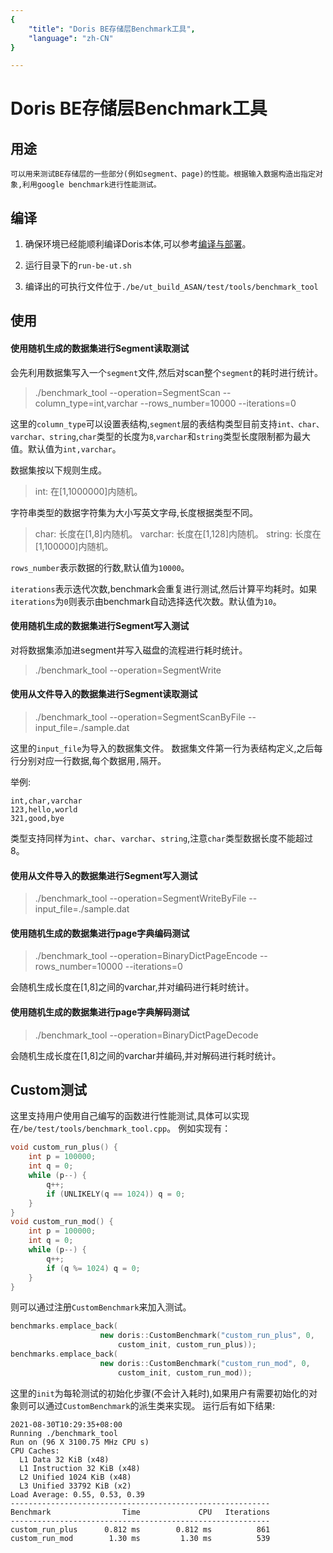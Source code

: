 ```yaml
---
{
    "title": "Doris BE存储层Benchmark工具",
    "language": "zh-CN"
}

---
```


<!-- 
Licensed to the Apache Software Foundation (ASF) under one
or more contributor license agreements.  See the NOTICE file
distributed with this work for additional information
regarding copyright ownership.  The ASF licenses this file
to you under the Apache License, Version 2.0 (the
"License"); you may not use this file except in compliance
with the License.  You may obtain a copy of the License at

  http://www.apache.org/licenses/LICENSE-2.0

Unless required by applicable law or agreed to in writing,
software distributed under the License is distributed on an
"AS IS" BASIS, WITHOUT WARRANTIES OR CONDITIONS OF ANY
KIND, either express or implied.  See the License for the
specific language governing permissions and limitations
under the License.
-->

# Doris BE存储层Benchmark工具

## 用途

    可以用来测试BE存储层的一些部分(例如segment、page)的性能。根据输入数据构造出指定对象,利用google benchmark进行性能测试。

## 编译

1. 确保环境已经能顺利编译Doris本体,可以参考[编译与部署](../../../docs/install/source-install/compilation)。

2. 运行目录下的`run-be-ut.sh`

3. 编译出的可执行文件位于`./be/ut_build_ASAN/test/tools/benchmark_tool`

## 使用

#### 使用随机生成的数据集进行Segment读取测试

会先利用数据集写入一个`segment`文件,然后对scan整个`segment`的耗时进行统计。

> ./benchmark_tool --operation=SegmentScan --column_type=int,varchar --rows_number=10000 --iterations=0

这里的`column_type`可以设置表结构,`segment`层的表结构类型目前支持`int、char、varchar、string`,`char`类型的长度为`8`,`varchar`和`string`类型长度限制都为最大值。默认值为`int,varchar`。

数据集按以下规则生成。
>int: 在[1,1000000]内随机。

字符串类型的数据字符集为大小写英文字母,长度根据类型不同。
> char: 长度在[1,8]内随机。
> varchar: 长度在[1,128]内随机。 
> string: 长度在[1,100000]内随机。

`rows_number`表示数据的行数,默认值为`10000`。

`iterations`表示迭代次数,benchmark会重复进行测试,然后计算平均耗时。如果`iterations`为`0`则表示由benchmark自动选择迭代次数。默认值为`10`。

#### 使用随机生成的数据集进行Segment写入测试

对将数据集添加进segment并写入磁盘的流程进行耗时统计。

> ./benchmark_tool --operation=SegmentWrite

#### 使用从文件导入的数据集进行Segment读取测试

> ./benchmark_tool --operation=SegmentScanByFile --input_file=./sample.dat

这里的`input_file`为导入的数据集文件。
数据集文件第一行为表结构定义,之后每行分别对应一行数据,每个数据用`,`隔开。

举例: 
```
int,char,varchar
123,hello,world
321,good,bye
```

类型支持同样为`int`、`char`、`varchar`、`string`,注意`char`类型数据长度不能超过8。

#### 使用从文件导入的数据集进行Segment写入测试

> ./benchmark_tool --operation=SegmentWriteByFile --input_file=./sample.dat

#### 使用随机生成的数据集进行page字典编码测试

> ./benchmark_tool --operation=BinaryDictPageEncode --rows_number=10000 --iterations=0

会随机生成长度在[1,8]之间的varchar,并对编码进行耗时统计。

#### 使用随机生成的数据集进行page字典解码测试

> ./benchmark_tool --operation=BinaryDictPageDecode

会随机生成长度在[1,8]之间的varchar并编码,并对解码进行耗时统计。

## Custom测试

这里支持用户使用自己编写的函数进行性能测试,具体可以实现在`/be/test/tools/benchmark_tool.cpp`。
例如实现有：
```cpp
void custom_run_plus() {
    int p = 100000;
    int q = 0;
    while (p--) {
        q++;
        if (UNLIKELY(q == 1024)) q = 0;
    }
}
void custom_run_mod() {
    int p = 100000;
    int q = 0;
    while (p--) {
        q++;
        if (q %= 1024) q = 0;
    }
}
```
则可以通过注册`CustomBenchmark`来加入测试。
```cpp
benchmarks.emplace_back(
                    new doris::CustomBenchmark("custom_run_plus", 0,
                        custom_init, custom_run_plus));
benchmarks.emplace_back(
                    new doris::CustomBenchmark("custom_run_mod", 0,
                        custom_init, custom_run_mod));
```
这里的`init`为每轮测试的初始化步骤(不会计入耗时),如果用户有需要初始化的对象则可以通过`CustomBenchmark`的派生类来实现。
运行后有如下结果:
```
2021-08-30T10:29:35+08:00
Running ./benchmark_tool
Run on (96 X 3100.75 MHz CPU s)
CPU Caches:
  L1 Data 32 KiB (x48)
  L1 Instruction 32 KiB (x48)
  L2 Unified 1024 KiB (x48)
  L3 Unified 33792 KiB (x2)
Load Average: 0.55, 0.53, 0.39
----------------------------------------------------------
Benchmark                Time             CPU   Iterations
----------------------------------------------------------
custom_run_plus      0.812 ms        0.812 ms          861
custom_run_mod        1.30 ms         1.30 ms          539
```

